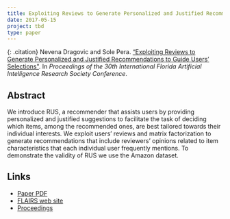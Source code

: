 ```yaml
---
title: Exploiting Reviews to Generate Personalized and Justified Recommendations to Guide Users’ Selections
date: 2017-05-15
project: tbd
type: paper
---
```


{: .citation}
Nevena Dragovic and Sole Pera. [“Exploiting Reviews to Generate Personalized and Justified Recommendations to Guide Users’ Selections"](#). In <cite>Proceedings of the 30th International Florida Artificial Intelligence Research Society Conference</cite>.

## Abstract

We introduce RUS, a recommender that assists users by providing personalized and justified suggestions to facilitate the task of deciding which items, among the recommended ones, are best tailored towards their individual interests. We exploit users’ reviews and matrix factorization to generate recommendations that include reviewers’ opinions related to item characteristics that each individual user frequently mentions. To demonstrate the validity of RUS we use the Amazon dataset.

## Links

* [Paper PDF](https://pdfs.semanticscholar.org/81ce/42a6f99609abf8cfe5466bc0e3890690e9cc.pdf)
* [FLAIRS web site](https://aaai.org/Library/FLAIRS/flairs17contents.php)
* [Proceedings](https://aaai.org/ocs/index.php/FLAIRS/FLAIRS17/paper/view/15524)